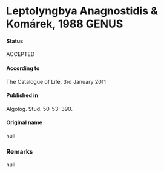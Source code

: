Leptolyngbya Anagnostidis & Komárek, 1988 GENUS
=======

#### Status
ACCEPTED

#### According to
The Catalogue of Life, 3rd January 2011

#### Published in
Algolog. Stud. 50-53: 390.

#### Original name
null

### Remarks
null